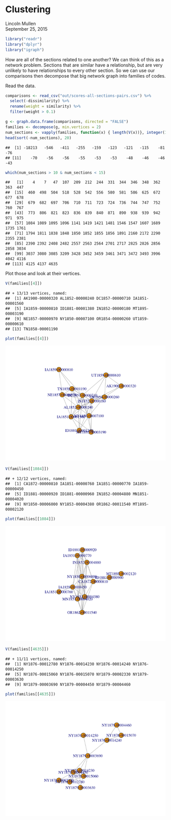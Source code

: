 # Clustering
Lincoln Mullen  
September 25, 2015  


```r
library("readr")
library("dplyr")
library("igraph")
```

How are all of the sections related to one another? We can think of this as a network problem. Sections that are similar have a relationship, but are very unlikely to have relationships to every other section. So we can use our comparisons then decompose that big network graph into families of codes.

Read the data.


```r
comparisons <- read_csv("out/scores-all-sections-pairs.csv") %>% 
  select(-dissimilarity) %>% 
  rename(weight = similarity) %>% 
  filter(weight > 0.1)
```


```r
g <- graph.data.frame(comparisons, directed = "FALSE")
families <- decompose(g, min.vertices = 2)
num_sections <- vapply(families, function(x) { length(V(x))}, integer(1))
head(sort(-num_sections), 20)
```

```
##  [1] -18213   -546   -411   -255   -159   -123   -121   -115    -81    -76
## [11]    -70    -56    -56    -55    -53    -53    -48    -46    -46    -43
```

```r
which(num_sections > 10 & num_sections < 15)
```

```
##   [1]    4    7   47  107  209  212  244  331  344  346  348  362  363  447
##  [15]  460  498  504  518  528  542  556  580  581  586  625  672  677  678
##  [29]  679  682  697  706  710  711  723  724  736  744  747  752  760  767
##  [43]  773  806  821  823  836  839  840  871  890  938  939  942  971  975
##  [57] 1084 1089 1095 1096 1141 1419 1421 1481 1546 1547 1607 1689 1735 1761
##  [71] 1794 1811 1838 1848 1850 1852 1855 1856 1891 2160 2172 2290 2355 2381
##  [85] 2390 2392 2408 2482 2557 2563 2564 2701 2717 2825 2826 2856 2858 3034
##  [99] 3037 3080 3085 3209 3428 3452 3459 3461 3471 3472 3493 3996 4042 4116
## [113] 4125 4137 4635
```

Plot those and look at their vertices.


```r
V(families[[4]])
```

```
## + 13/13 vertices, named:
##  [1] AK1900-00000320 AL1852-00000240 DC1857-00000710 IA1851-00001560
##  [5] IA1859-00000810 ID1881-00001380 IN1852-00000180 MT1895-00003190
##  [9] NE1857-00000970 NY1850-00007100 OR1854-00000260 UT1859-00000610
## [13] TN1858-00001190
```

```r
plot(families[[4]])
```

![](018-families-of-sections_files/figure-html/unnamed-chunk-4-1.png) 

```r
V(families[[1084]])
```

```
## + 12/12 vertices, named:
##  [1] CA1872-00000810 IA1851-00000760 IA1851-00000770 IA1859-00000450
##  [5] ID1881-00000920 ID1881-00000960 IN1852-00004880 MN1851-00004020
##  [9] NY1850-00006000 NY1853-00004380 OR1862-00011540 MT1895-00002120
```

```r
plot(families[[1084]])
```

![](018-families-of-sections_files/figure-html/unnamed-chunk-4-2.png) 

```r
V(families[[4635]])
```

```
## + 11/11 vertices, named:
##  [1] NY1876-00012780 NY1876-00014230 NY1876-00014240 NY1876-00014250
##  [5] NY1876-00015060 NY1876-00015070 NY1879-00002330 NY1879-00003630
##  [9] NY1879-00003690 NY1879-00004450 NY1879-00004460
```

```r
plot(families[[4635]])
```

![](018-families-of-sections_files/figure-html/unnamed-chunk-4-3.png) 

